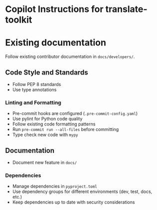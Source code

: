 # Copilot Instructions for translate-toolkit

# Existing documentation

Follow existing contributor documentation in `docs/developers/`.

## Code Style and Standards

- Follow PEP 8 standards
- Use type annotations

### Linting and Formatting

- Pre-commit hooks are configured (`.pre-commit-config.yaml`)
- Use pylint for Python code quality
- Follow existing code formatting patterns
- Run `pre-commit run --all-files` before committing
- Type check new code with `mypy`

## Documentation

- Document new feature in ``docs/``

### Dependencies

- Manage dependencies in `pyproject.toml`
- Use dependency groups for different environments (dev, test, docs, etc.)
- Keep dependencies up to date with security considerations
